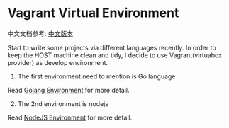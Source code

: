 Vagrant Virtual Environment
===

中文文档参考: [中文版本](README-CN.md)

Start to write some projects via different languages recently. In order to keep the HOST machine clean and tidy, I decide to use Vagrant(virtuabox provider) as develop environment.

1. The first environment need to mention is Go language

Read [Golang Environment](go-workspace/README.md) for more detail.

2. The 2nd environment is nodejs

Read [NodeJS Environment](node-workspace/README.md) for more detail.

